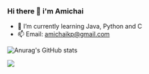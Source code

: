 ### Hi there 👋 i'm Amichai



- 🌱 I’m currently learning Java, Python and C 
- 📫 Email: amichaikp@gmail.com

![Anurag's GitHub stats](https://github-readme-stats.vercel.app/api?username=amichaikafka&show_icons=true&theme=radical&line_height=20)

![](https://komarev.com/ghpvc/?username=amichaikafka&color=grey)
